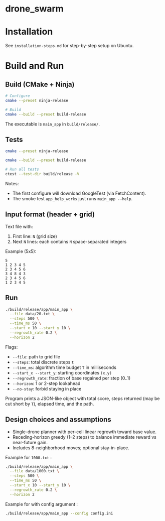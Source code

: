 # drone_swarm


# Installation

See `installation-steps.md` for step-by-step setup on Ubuntu.

# Build and Run

## Build (CMake + Ninja)

```bash
# Configure
cmake --preset ninja-release

# Build
cmake --build --preset build-release
```

The executable is `main_app` in `build/release/`.

## Tests

```bash
cmake --preset ninja-release

cmake --build --preset build-release

# Run all tests
ctest --test-dir build/release -V

```

Notes:
- The first configure will download GoogleTest (via FetchContent).
- The smoke test `app_help_works` just runs `main_app --help`.

## Input format (header + grid)

Text file with:
1) First line: `N` (grid size)  
2) Next `N` lines: each contains `N` space-separated integers

Example (5x5):
```
5
1 2 3 4 5
2 3 4 5 6
3 4 8 4 3
2 3 4 5 6
1 2 3 4 5
```

## Run

```bash
./build/release/app/main_app \
  --file data/20.txt \
  --steps 500 \
  --time_ms 50 \
  --start_x 10 --start_y 10 \
  --regrowth_rate 0.2 \
  --horizon 2
```


Flags:
- `--file`: path to grid file
- `--steps`: total discrete steps `t`
- `--time_ms`: algorithm time budget `T` in milliseconds
- `--start_x --start_y`: starting coordinates `(x,y)`
- `--regrowth_rate`: fraction of base regained per step (0..1)
- `--horizon`: 1 or 2-step lookahead
- `--no-stay`: forbid staying in place

Program prints a JSON-like object with total score, steps returned (may be cut short by `T`), elapsed time, and the path.

## Design choices and assumptions

- Single-drone planner with per-cell linear regrowth toward base value.
- Receding-horizon greedy (1–2 steps) to balance immediate reward vs near-future gain.
- Includes 8-neighborhood moves; optional stay-in-place.


Example for `1000.txt` :
```bash
./build/release/app/main_app \
  --file data/1000.txt \
  --steps 500 \
  --time_ms 50 \
  --start_x 10 --start_y 10 \
  --regrowth_rate 0.2 \
  --horizon 2
```

Example for with config argument :
```bash
./build/release/app/main_app --config config.ini
```